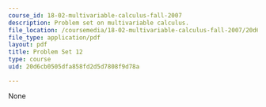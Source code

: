 ```yaml
---
course_id: 18-02-multivariable-calculus-fall-2007
description: Problem set on multivariable calculus.
file_location: /coursemedia/18-02-multivariable-calculus-fall-2007/20d6cb0505dfa858fd2d5d7808f9d78a_ps12.pdf
file_type: application/pdf
layout: pdf
title: Problem Set 12
type: course
uid: 20d6cb0505dfa858fd2d5d7808f9d78a

---
```

None